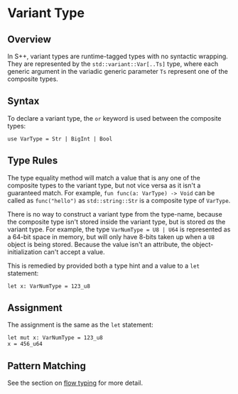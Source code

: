 # Variant Type

## Overview

In S++, variant types are runtime-tagged types with no syntactic wrapping. They are represented by the
`std::variant::Var[..Ts]` type, where each generic argument in the variadic generic parameter `Ts` represent one of the
composite types.

## Syntax

To declare a variant type, the `or` keyword is used between the composite types:

```S++
use VarType = Str | BigInt | Bool
```

## Type Rules

The type equality method will match a value that is any one of the composite types to the variant type, but not vice
versa as it isn't a guaranteed match. For example, `fun func(a: VarType) -> Void` can be called as `func("hello")` as
`std::string::Str` is a composite type of `VarType`.

There is no way to construct a variant type from the type-name, because the composite type isn't stored inside the
variant type, but is stored _as_ the variant type. For example, the type `VarNumType = U8 | U64` is represented as a
64-bit space in memory, but will only have 8-bits taken up when a `U8` object is being stored. Because the value isn't
an attribute, the object-initialization can't accept a value.

This is remedied by provided both a type hint and a value to a `let` statement:

```S++
let x: VarNumType = 123_u8
```

## Assignment

The assignment is the same as the `let` statement:

```S++
let mut x: VarNumType = 123_u8
x = 456_u64
```

## Pattern Matching

See the section on [flow typing]() for more detail.
